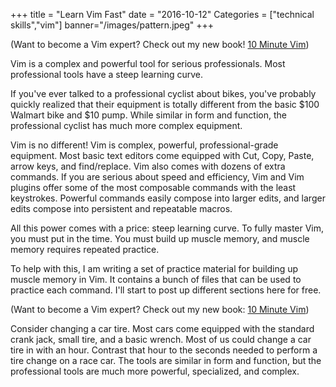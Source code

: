 +++
title = "Learn Vim Fast"
date = "2016-10-12"
Categories = ["technical skills","vim"]
banner="/images/pattern.jpeg"
+++

(Want to become a Vim expert? Check out my new book! [10 Minute Vim](https://leanpub.com/deliberatevim))

Vim is a complex and powerful tool for serious professionals. Most professional
tools have a steep learning curve.

If you've ever talked to a professional cyclist about bikes, you've probably
quickly realized that their equipment is totally different from the basic $100
Walmart bike and $10 pump. While similar in form and function, the professional
cyclist has much more complex equipment.

Vim is no different! Vim is complex, powerful, professional-grade equipment.
Most basic text editors come equipped with Cut, Copy, Paste, arrow keys, and
find/replace. Vim also comes with dozens of extra commands. If you are serious
about speed and efficiency, Vim and Vim plugins offer some of the most
composable commands with the least keystrokes. Powerful commands easily compose
into larger edits, and larger edits compose into persistent and repeatable
macros.

All this power comes with a price: steep learning curve. To fully master Vim,
you must put in the time. You must build up muscle memory, and muscle memory
requires repeated practice. 

To help with this, I am writing a set of practice material for building up
muscle memory in Vim. It contains a bunch of files that can be used to practice
each command. I'll start to post up different sections here for free.

(Want to become a Vim expert? Check out my new book: [10 Minute Vim](https://leanpub.com/deliberatevim))



Consider changing a car tire. Most cars come equipped with the standard crank
jack, small tire, and a basic wrench. Most of us could change a car tire in with
an hour. Contrast that hour to the seconds needed to perform a tire change on a
race car. The tools are similar in form and function, but the professional tools
are much more powerful, specialized, and complex.
